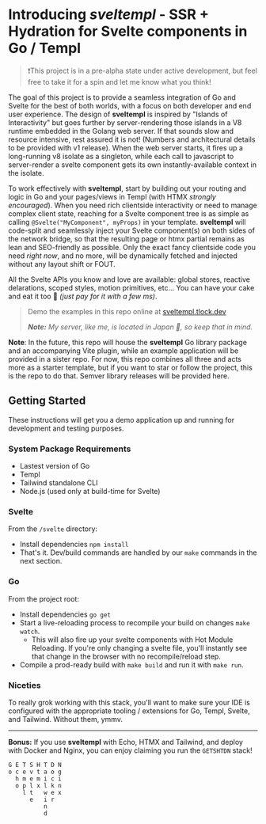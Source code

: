 # Introducing *sveltempl* - SSR + Hydration for Svelte components in Go / Templ

>❗This project is in a pre-alpha state under active development, but feel free to take it for a spin and let me know what you think!

The goal of this project is to provide a seamless integration of Go and Svelte for the best of both worlds, with a focus on both developer and end user experience. The design of **sveltempl** is inspired by "Islands of Interactivity" but goes further by server-rendering those islands in a V8 runtime embedded in the Golang web server. If that sounds slow and resource intensive, rest assured it is not! (Numbers and architectural details to be provided with v1 release). When the web server starts, it fires up a long-running v8 isolate as a singleton, while each call to javascript to server-render a svelte component gets its own instantly-available context in the isolate.

To work effectively with **sveltempl**, start by building out your routing and logic in Go and your pages/views in Templ (with HTMX _strongly encouraged_). When you need rich clientside interactivity or need to manage complex client state, reaching for a Svelte component tree is as simple as calling `@Svelte("MyComponent", myProps)` in your template. **sveltempl** will code-split and seamlessly inject your Svelte component(s) on both sides of the network bridge, so that the resulting page or htmx partial remains as lean and SEO-friendly as possible. Only the exact fancy clientside code you need _right now_, and no more, will be dynamically fetched and injected without any layout shift or FOUT.

All the Svelte APIs you know and love are available: global stores, reactive delarations, scoped styles, motion primitives, etc... You can have your cake and eat it too 🍰 _(just pay for it with a few ms)_.

>Demo the examples in this repo online at [sveltempl.tlock.dev](https://sveltempl.tlock.dev)
>
>_**Note:** My server, like me, is located in Japan 🎌, so keep that in mind._


**Note**: In the future, this repo will house the **sveltempl** Go library package and an accompanying Vite plugin, while an example application will be provided in a sister repo. For now, this repo combines all three and acts more as a starter template, but if you want to star or follow the project, this is the repo to do that. Semver library releases will be provided here.

## Getting Started

These instructions will get you a demo application up and running for development and testing purposes.

### System Package Requirements

- Lastest version of Go
- Templ
- Tailwind standalone CLI
- Node.js (used only at build-time for Svelte)

### Svelte

From the `/svelte` directory:

- Install dependencies `npm install`
- That's it. Dev/build commands are handled by our `make` commands in the next section.

### Go

From the project root:

- Install dependencies `go get`
- Start a live-reloading process to recompile your build on changes `make watch`. 
  - This will also fire up your svelte components with Hot Module Reloading. If you're only changing a svelte file, you'll instantly see that change in the browser with no recompile/reload step.
- Compile a prod-ready build with `make build` and run it with `make run`.

### Niceties

To really grok working with this stack, you'll want to make sure your IDE is configured with the appropriate tooling / extensions for Go, Templ, Svelte, and Tailwind. Without them, ymmv.

---

**Bonus:**
If you use **sveltempl** with Echo, HTMX and Tailwind, and deploy with Docker and Nginx, you can enjoy claiming you run the `GETSHTDN` stack!

```
G E T S H T D N
o c e v t a o g
  h m e m i c i
  o p l x l k n
    l t   w e x
      e   i r
          n
          d
```

